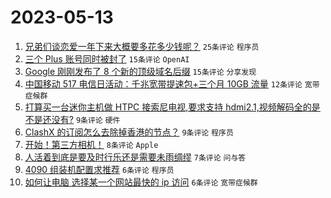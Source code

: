 # 2023-05-13

1. [兄弟们谈恋爱一年下来大概要多花多少钱呢？](https://www.v2ex.com/t/939678) `25条评论` `程序员`
1. [三个 Plus 账号同时被封了](https://www.v2ex.com/t/939683) `15条评论` `OpenAI`
1. [Google 刚刚发布了 8 个新的顶级域名后缀](https://www.v2ex.com/t/939672) `15条评论` `分享发现`
1. [中国移动 517 电信日活动：千兆宽带提速包+三个月 10GB 流量](https://www.v2ex.com/t/939676) `12条评论` `宽带症候群`
1. [打算买一台迷你主机做 HTPC 接索尼电视,要求支持 hdmi2.1,视频解码全的是不是还没有?](https://www.v2ex.com/t/939688) `9条评论` `硬件`
1. [ClashX 的订阅怎么去除掉香港的节点？](https://www.v2ex.com/t/939685) `9条评论` `程序员`
1. [开始！第三方相机！](https://www.v2ex.com/t/939675) `8条评论` `Apple`
1. [人活着到底是要及时行乐还是需要未雨绸缪](https://www.v2ex.com/t/939703) `7条评论` `问与答`
1. [4090 组装机配置求推荐](https://www.v2ex.com/t/939695) `6条评论` `程序员`
1. [如何让电脑 选择某一个网站最快的 ip 访问](https://www.v2ex.com/t/939674) `6条评论` `宽带症候群`
